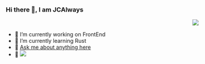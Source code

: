<!--
**JCAlways/JCAlways** is a ✨ _special_ ✨ repository because its `README.md` (this file) appears on your GitHub profile.

Here are some ideas to get you started:

- 🔭 I’m currently working on ...
- 🌱 I’m currently learning ...
- 👯 I’m looking to collaborate on ...
- 🤔 I’m looking for help with ...
- 💬 Ask me about ...
- 📫 How to reach me: ...
- 😄 Pronouns: ...
- ⚡ Fun fact: ...
-->

### Hi there 👋, I am JCAlways
<img src="https://github-readme-stats.vercel.app/api?username=JCAlways&show_icons=true&hide_border=true&include_all_commits=true&hide_title=true" align="right" />

<br />

- 🔭 I’m currently working on FrontEnd
- 🌱 I’m currently learning Rust
- 💬  [Ask me about anything here](https://github.com/JCAlways/JCAlways/issues)
- 👀  ![](https://komarev.com/ghpvc/?username=jcalways&color=green)
